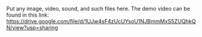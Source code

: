 Put any image, video, sound, and such files here.
The demo video can be found in this link: https://drive.google.com/file/d/1UJw4sF4zUcUYsoU1NJBmmMxS5ZUQhkQN/view?usp=sharing
